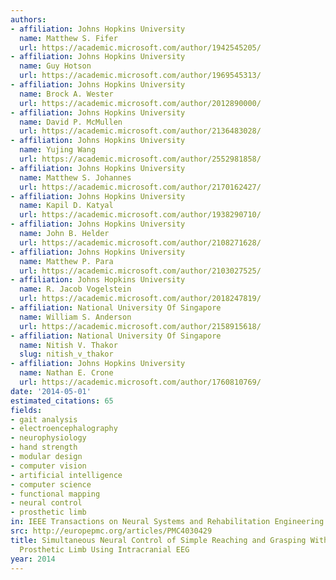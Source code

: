 ```yaml
---
authors:
- affiliation: Johns Hopkins University
  name: Matthew S. Fifer
  url: https://academic.microsoft.com/author/1942545205/
- affiliation: Johns Hopkins University
  name: Guy Hotson
  url: https://academic.microsoft.com/author/1969545313/
- affiliation: Johns Hopkins University
  name: Brock A. Wester
  url: https://academic.microsoft.com/author/2012890000/
- affiliation: Johns Hopkins University
  name: David P. McMullen
  url: https://academic.microsoft.com/author/2136483028/
- affiliation: Johns Hopkins University
  name: Yujing Wang
  url: https://academic.microsoft.com/author/2552981858/
- affiliation: Johns Hopkins University
  name: Matthew S. Johannes
  url: https://academic.microsoft.com/author/2170162427/
- affiliation: Johns Hopkins University
  name: Kapil D. Katyal
  url: https://academic.microsoft.com/author/1938290710/
- affiliation: Johns Hopkins University
  name: John B. Helder
  url: https://academic.microsoft.com/author/2108271628/
- affiliation: Johns Hopkins University
  name: Matthew P. Para
  url: https://academic.microsoft.com/author/2103027525/
- affiliation: Johns Hopkins University
  name: R. Jacob Vogelstein
  url: https://academic.microsoft.com/author/2018247819/
- affiliation: National University Of Singapore
  name: William S. Anderson
  url: https://academic.microsoft.com/author/2158915618/
- affiliation: National University Of Singapore
  name: Nitish V. Thakor
  slug: nitish_v_thakor
- affiliation: Johns Hopkins University
  name: Nathan E. Crone
  url: https://academic.microsoft.com/author/1760810769/
date: '2014-05-01'
estimated_citations: 65
fields:
- gait analysis
- electroencephalography
- neurophysiology
- hand strength
- modular design
- computer vision
- artificial intelligence
- computer science
- functional mapping
- neural control
- prosthetic limb
in: IEEE Transactions on Neural Systems and Rehabilitation Engineering
src: http://europepmc.org/articles/PMC4030429
title: Simultaneous Neural Control of Simple Reaching and Grasping With the Modular
  Prosthetic Limb Using Intracranial EEG
year: 2014
---
```

